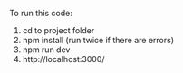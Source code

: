 To run this code:
1. cd to project folder
2. npm install (run twice if there are errors)
3. npm run dev
4. http://localhost:3000/